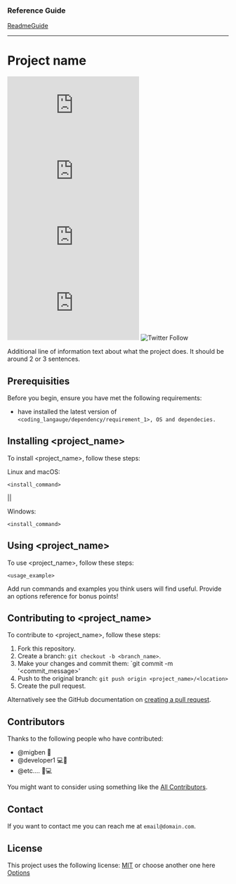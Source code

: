 ### Reference Guide

[ReadmeGuide](https://www.makeareadme.com/#template-1)

----

# Project name

<!--- These are examples. See https://shields.io for others or to customize this set of shields. You might want to include dependencies, project status and licence info here ---> 
![GitHub repo size](https://img.shields.io/github/repo-size/migben/template-readme.md)
![GitHub contributors](https://img.shields.io/github/contributors/migben/template-readme.md)
![GitHub stars](https://img.shields.io/github/stars/migben/template-readme.md?style=social)
![GitHub forks](https://img.shields.io/github/forks/migben/template-readme.md?style=social)
![Twitter Follow](https://img.shields.io/twitter/follow/SutzakuX?style=social)

Additional line of information text about what the project does. It should be around 2 or 3 sentences.

## Prerequisities

Before you begin, ensure you have met the following requirements:
<!--- These are just example requirements. Add, duplicate or remove as required ---> 
* have installed the latest version of `<coding_langauge/dependency/requirement_1>, OS and dependecies.`

## Installing <project_name>

To install <project_name>, follow these steps:

Linux and macOS:
```
<install_command>
```

||

Windows:
```
<install_command>
```
## Using <project_name>

To use <project_name>, follow these steps:

```
<usage_example>
```

Add run commands and examples you think users will find useful. Provide an options reference for bonus points!

## Contributing to <project_name>
<!--- If your README is long or you have some specific process or steps you want contributors to follow, consider creating a separate CONTRIBUTING.md file---> 
To contribute to <project_name>, follow these steps:

1. Fork this repository.
2. Create a branch: `git checkout -b <branch_name>`. 
3. Make your changes and commit them: `git commit -m '<commit_message>'
4. Push to the original branch: `git push origin <project_name>/<location>`
5. Create the pull request.

Alternatively see the GitHub documentation on [creating a pull request](https://help.github.com/en/github/collaborating-with-issues-and-pull-requests/creating-a-pull-request).

## Contributors

Thanks to the following people who have contributed:

* @migben 📖 
* @developer1 💻🍔
* @etc.... 🌮💻

You might want to consider using something like the [All Contributors](https://github.com/all-contributors/all-contributors).

## Contact 

If you want to contact me you can reach me at `email@domain.com`.

## License 
<!--- If you're not sure which open license to use see https://choosealicense.com/--->

This project uses the following license: [MIT](https://choosealicense.com/licenses/mit/) or
choose another one here [Options](https://choosealicense.com/)
